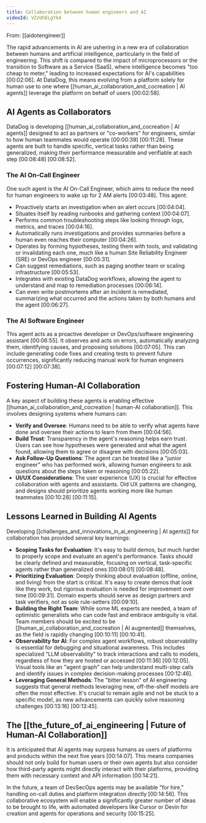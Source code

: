 ```yaml
---
title: Collaboration between human engineers and AI
videoId: VZzUhELgYk4
---
```


From: [[aidotengineer]] <br/> 

The rapid advancements in AI are ushering in a new era of collaboration between humans and artificial intelligence, particularly in the field of engineering. This shift is compared to the impact of microprocessors or the transition to Software as a Service (SaaS), where intelligence becomes "too cheap to meter," leading to increased expectations for AI's capabilities <a class="yt-timestamp" data-t="00:02:06">[00:02:06]</a>. At DataDog, this means evolving from a platform solely for human use to one where [[human_ai_collaboration_and_cocreation | AI agents]] leverage the platform on behalf of users <a class="yt-timestamp" data-t="00:02:58">[00:02:58]</a>.

## AI Agents as Collaborators

DataDog is developing [[human_ai_collaboration_and_cocreation | AI agents]] designed to act as partners or "co-workers" for engineers, similar to how human teammates would operate <a class="yt-timestamp" data-t="00:00:39">[00:00:39]</a> <a class="yt-timestamp" data-t="00:11:28">[00:11:28]</a>. These agents are built to handle specific, vertical tasks rather than being generalized, making their performance measurable and verifiable at each step <a class="yt-timestamp" data-t="00:08:48">[00:08:48]</a> <a class="yt-timestamp" data-t="00:08:52">[00:08:52]</a>.

### The AI On-Call Engineer

One such agent is the AI On-Call Engineer, which aims to reduce the need for human engineers to wake up for 2 AM alerts <a class="yt-timestamp" data-t="00:03:48">[00:03:48]</a>. This agent:
*   Proactively starts an investigation when an alert occurs <a class="yt-timestamp" data-t="00:04:04">[00:04:04]</a>.
*   Situates itself by reading runbooks and gathering context <a class="yt-timestamp" data-t="00:04:07">[00:04:07]</a>.
*   Performs common troubleshooting steps like looking through logs, metrics, and traces <a class="yt-timestamp" data-t="00:04:16">[00:04:16]</a>.
*   Automatically runs investigations and provides summaries before a human even reaches their computer <a class="yt-timestamp" data-t="00:04:26">[00:04:26]</a>.
*   Operates by forming hypotheses, testing them with tools, and validating or invalidating each one, much like a human Site Reliability Engineer (SRE) or DevOps engineer <a class="yt-timestamp" data-t="00:05:31">[00:05:31]</a>.
*   Can suggest remediations, such as paging another team or scaling infrastructure <a class="yt-timestamp" data-t="00:05:53">[00:05:53]</a>.
*   Integrates with existing DataDog workflows, allowing the agent to understand and map to remediation processes <a class="yt-timestamp" data-t="00:06:14">[00:06:14]</a>.
*   Can even write postmortems after an incident is remediated, summarizing what occurred and the actions taken by both humans and the agent <a class="yt-timestamp" data-t="00:06:27">[00:06:27]</a>.

### The AI Software Engineer

This agent acts as a proactive developer or DevOps/software engineering assistant <a class="yt-timestamp" data-t="00:06:55">[00:06:55]</a>. It observes and acts on errors, automatically analyzing them, identifying causes, and proposing solutions <a class="yt-timestamp" data-t="00:07:05">[00:07:05]</a>. This can include generating code fixes and creating tests to prevent future occurrences, significantly reducing manual work for human engineers <a class="yt-timestamp" data-t="00:07:12">[00:07:12]</a> <a class="yt-timestamp" data-t="00:07:38">[00:07:38]</a>.

## Fostering Human-AI Collaboration

A key aspect of building these agents is enabling effective [[human_ai_collaboration_and_cocreation | human-AI collaboration]]. This involves designing systems where humans can:
*   **Verify and Oversee**: Humans need to be able to verify what agents have done and oversee their actions to learn from them <a class="yt-timestamp" data-t="00:04:56">[00:04:56]</a>.
*   **Build Trust**: Transparency in the agent's reasoning helps earn trust. Users can see how hypotheses were generated and what the agent found, allowing them to agree or disagree with decisions <a class="yt-timestamp" data-t="00:05:03">[00:05:03]</a>.
*   **Ask Follow-Up Questions**: The agent can be treated like a "junior engineer" who has performed work, allowing human engineers to ask questions about the steps taken or reasoning <a class="yt-timestamp" data-t="00:05:22">[00:05:22]</a>.
*   **UI/UX Considerations**: The user experience (UX) is crucial for effective collaboration with agents and assistants. Old UX patterns are changing, and designs should prioritize agents working more like human teammates <a class="yt-timestamp" data-t="00:10:28">[00:10:28]</a> <a class="yt-timestamp" data-t="00:11:15">[00:11:15]</a>.

## Lessons Learned in Building AI Agents

Developing [[challenges_and_innovations_in_ai_engineering | AI agents]] for collaboration has provided several key learnings:

*   **Scoping Tasks for Evaluation**: It's easy to build demos, but much harder to properly scope and evaluate an agent's performance. Tasks should be clearly defined and measurable, focusing on vertical, task-specific agents rather than generalized ones <a class="yt-timestamp" data-t="00:08:01">[00:08:01]</a> <a class="yt-timestamp" data-t="00:08:48">[00:08:48]</a>.
*   **Prioritizing Evaluation**: Deeply thinking about evaluation (offline, online, and living) from the start is critical. It's easy to create demos that *look* like they work, but rigorous evaluation is needed for improvement over time <a class="yt-timestamp" data-t="00:09:31">[00:09:31]</a>. Domain experts should serve as design partners and task verifiers, not as sole rule-setters <a class="yt-timestamp" data-t="00:09:10">[00:09:10]</a>.
*   **Building the Right Team**: While some ML experts are needed, a team of optimistic generalists who can code fast and embrace ambiguity is vital. Team members should be excited to be [[human_ai_collaboration_and_cocreation | AI augmented]] themselves, as the field is rapidly changing <a class="yt-timestamp" data-t="00:10:11">[00:10:11]</a> <a class="yt-timestamp" data-t="00:10:41">[00:10:41]</a>.
*   **Observability for AI**: For complex agent workflows, robust observability is essential for debugging and situational awareness. This includes specialized "LLM observability" to track interactions and calls to models, regardless of how they are hosted or accessed <a class="yt-timestamp" data-t="00:11:36">[00:11:36]</a> <a class="yt-timestamp" data-t="00:12:05">[00:12:05]</a>. Visual tools like an "agent graph" can help understand multi-step calls and identify issues in complex decision-making processes <a class="yt-timestamp" data-t="00:12:46">[00:12:46]</a>.
*   **Leveraging General Methods**: The "bitter lesson" of AI engineering suggests that general methods leveraging new, off-the-shelf models are often the most effective. It's crucial to remain agile and not be stuck to a specific model, as new advancements can quickly solve reasoning challenges <a class="yt-timestamp" data-t="00:13:16">[00:13:16]</a> <a class="yt-timestamp" data-t="00:13:45">[00:13:45]</a>.

## The [[the_future_of_ai_engineering | Future of Human-AI Collaboration]]

It is anticipated that AI agents may surpass humans as users of platforms and products within the next five years <a class="yt-timestamp" data-t="00:14:07">[00:14:07]</a>. This means companies should not only build for human users or their own agents but also consider how third-party agents might directly interact with their platforms, providing them with necessary context and API information <a class="yt-timestamp" data-t="00:14:21">[00:14:21]</a>.

In the future, a team of DevSecOps agents may be available "for hire," handling on-call duties and platform integration directly <a class="yt-timestamp" data-t="00:14:56">[00:14:56]</a>. This collaborative ecosystem will enable a significantly greater number of ideas to be brought to life, with automated developers like Cursor or Devin for creation and agents for operations and security <a class="yt-timestamp" data-t="00:15:25">[00:15:25]</a>.